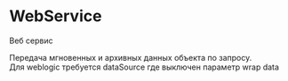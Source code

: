# WebService
Веб сервис

Передача мгновенных и архивных данных объекта по запросу.<br>
Для weblogic требуется dataSource где выключен параметр wrap data 
